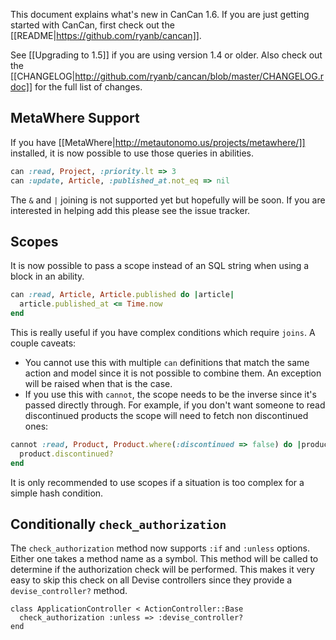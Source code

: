 This document explains what's new in CanCan 1.6. If you are just getting started with CanCan, first check out the [[README|https://github.com/ryanb/cancan]].

See [[Upgrading to 1.5]] if you are using version 1.4 or older. Also check out the [[CHANGELOG|http://github.com/ryanb/cancan/blob/master/CHANGELOG.rdoc]] for the full list of changes.

## MetaWhere Support

If you have [[MetaWhere|http://metautonomo.us/projects/metawhere/]] installed, it is now possible to use those queries in abilities.

```ruby
can :read, Project, :priority.lt => 3
can :update, Article, :published_at.not_eq => nil
```

The `&` and `|` joining is not supported yet but hopefully will be soon. If you are interested in helping add this please see the issue tracker.

## Scopes

It is now possible to pass a scope instead of an SQL string when using a block in an ability.

```ruby
can :read, Article, Article.published do |article|
  article.published_at <= Time.now
end
```

This is really useful if you have complex conditions which require `joins`. A couple caveats:

* You cannot use this with multiple `can` definitions that match the same action and model since it is not possible to combine them. An exception will be raised when that is the case.
* If you use this with `cannot`, the scope needs to be the inverse since it's passed directly through. For example, if you don't want someone to read discontinued products the scope will need to fetch non discontinued ones:

```ruby
cannot :read, Product, Product.where(:discontinued => false) do |product|
  product.discontinued?
end
```

It is only recommended to use scopes if a situation is too complex for a simple hash condition.

## Conditionally `check_authorization`

The `check_authorization` method now supports `:if` and `:unless` options. Either one takes a method name as a symbol. This method will be called to determine if the authorization check will be performed. This makes it very easy to skip this check on all Devise controllers since they provide a `devise_controller?` method.

```
class ApplicationController < ActionController::Base
  check_authorization :unless => :devise_controller?
end
```
